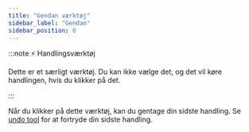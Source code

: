 ```yaml
---
title: "Gendan værktøj"
sidebar_label: "Gendan"
sidebar_position: 0
---
```


:::note ⚡ Handlingsværktøj

Dette er et særligt værktøj. Du kan ikke vælge det, og det vil køre handlingen, hvis du klikker på det.

:::

Når du klikker på dette værktøj, kan du gentage din sidste handling. Se [undo tool](undo) for at fortryde din sidste handling.
